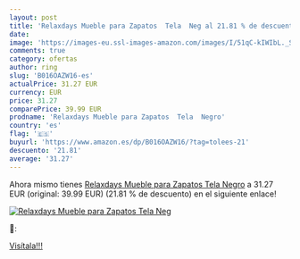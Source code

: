 ```yaml
---
layout: post
title: 'Relaxdays Mueble para Zapatos  Tela  Neg al 21.81 % de descuento'
date: 
image: 'https://images-eu.ssl-images-amazon.com/images/I/51qC-kIWIbL._SL200_.jpg'
comments: true
category: ofertas
author: ring
slug: 'B016OAZW16-es'
actualPrice: 31.27 EUR
currency: EUR
price: 31.27
comparePrice: 39.99 EUR
prodname: 'Relaxdays Mueble para Zapatos  Tela  Negro'
country: 'es'
flag: '🇪🇸'
buyurl: 'https://www.amazon.es/dp/B016OAZW16/?tag=tolees-21'
descuento: '21.81'
average: '31.27'
---
```


Ahora mismo tienes [Relaxdays Mueble para Zapatos  Tela  Negro](https://www.amazon.es/dp/B016OAZW16/?tag=tolees-21) a 31.27 EUR (original: 39.99 EUR) (21.81 %  de descuento) en el siguiente enlace!

[![Relaxdays Mueble para Zapatos  Tela  Neg](https://images-eu.ssl-images-amazon.com/images/I/51qC-kIWIbL._SL200_.jpg)](https://www.amazon.es/dp/B016OAZW16/?tag=tolees-21)

🔎:


[Visítala!!!](https://www.amazon.es/dp/B016OAZW16/?tag=tolees-21)
